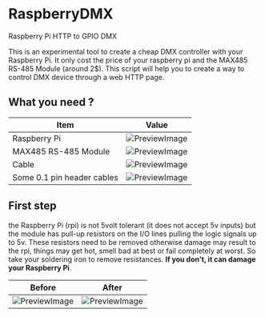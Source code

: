 RaspberryDMX
===================
Raspberry Pi HTTP to GPIO DMX

This is an experimental tool to create a cheap DMX controller with your Raspberry Pi. It only cost the price of your raspberry pi and the MAX485 RS-485 Module (around 2$).
This script will help you to create a way to control DMX device through a web HTTP page.

What you need ?
-------------

Item         				| Value
----------------------------| ---
Raspberry Pi 				| ![PreviewImage](https://raw.github.com/Cclleemm/RaspberryDMX/master/Tutorial/raspberry.png?raw=true) 
MAX485 RS-485 Module   	 	| ![PreviewImage](https://raw.github.com/Cclleemm/RaspberryDMX/master/Tutorial/max485.png?raw=true) 
Cable   		 			  | ![PreviewImage](https://raw.github.com/Cclleemm/RaspberryDMX/master/Tutorial/cable.png?raw=true) 
Some 0.1 pin header cables	| ![PreviewImage](https://raw.github.com/Cclleemm/RaspberryDMX/master/Tutorial/pins.png?raw=true) 

First step
-------------
the Raspberry Pi (rpi) is not 5volt tolerant (it does not accept 5v inputs) but the module has pull-up resistors on the I/O lines pulling the logic signals up to 5v. These resistors need to be removed otherwise damage may result to the rpi, things may get hot, smell bad at best or fail completely at worst.
So take your soldering iron to remove resistances. **If you don't, it can damage your Raspberry Pi**.



Before         				| After
----------------------------| ---
![PreviewImage](https://raw.github.com/Cclleemm/RaspberryDMX/master/Tutorial/max485_2.png?raw=true)  				| ![PreviewImage](https://raw.github.com/Cclleemm/RaspberryDMX/master/Tutorial/max485_3.png?raw=true) 
